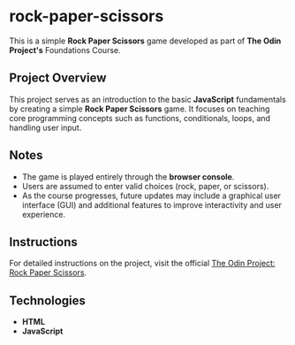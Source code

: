 # rock-paper-scissors

This is a simple **Rock Paper Scissors** game developed as part of **The Odin Project's** Foundations Course.

## Project Overview

This project serves as an introduction to the basic **JavaScript** fundamentals by creating a simple **Rock Paper Scissors** game. It focuses on teaching core programming concepts such as functions, conditionals, loops, and handling user input.

## Notes

* The game is played entirely through the **browser console**.
* Users are assumed to enter valid choices (rock, paper, or scissors).
* As the course progresses, future updates may include a graphical user interface (GUI) and additional features to improve interactivity and user experience.

## Instructions

For detailed instructions on the project, visit the official [The Odin Project: Rock Paper Scissors](https://www.theodinproject.com/lessons/foundations-rock-paper-scissors).

## Technologies
 * **HTML**
 * **JavaScript**